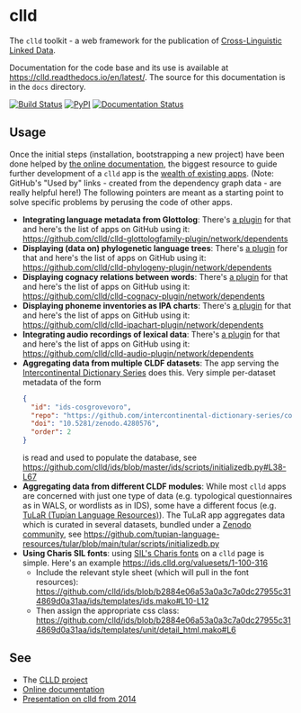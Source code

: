 # clld

The `clld` toolkit - a web framework for the publication of
[Cross-Linguistic Linked Data](https://clld.org).

Documentation for the code base and its use is available at https://clld.readthedocs.io/en/latest/.
The source for this documentation is in the `docs` directory.

[![Build Status](https://github.com/clld/clld/workflows/tests/badge.svg)](https://github.com/clld/clld/actions?query=workflow%3Atests)
[![PyPI](https://img.shields.io/pypi/v/clld.svg)](https://pypi.python.org/pypi/clld)
[![Documentation Status](http://readthedocs.org/projects/clld/badge/?version=latest)](http://clld.readthedocs.io/en/latest/?badge=latest)


## Usage

Once the initial steps (installation, bootstrapping a new project)
have been done helped by [the online documentation](https://clld.readthedocs.io/en/latest/),
the biggest resource to guide further development of a `clld` app
is the [wealth of existing apps](https://github.com/clld/clld/network/dependents).
(Note: GitHub's "Used by" links - created from the dependency graph data - are really
helpful here!)
The following pointers are meant as a
starting point to solve specific problems by perusing the code of other
apps.

- **Integrating language metadata from Glottolog**: There's 
  [a plugin](https://github.com/clld/clld-glottologfamily-plugin) for that
  and here's the list of apps on GitHub using it: https://github.com/clld/clld-glottologfamily-plugin/network/dependents
- **Displaying (data on) phylogenetic language trees**: There's
  [a plugin](https://github.com/clld/clld-phylogeny-plugin) for that
  and here's the list of apps on GitHub using it: https://github.com/clld/clld-phylogeny-plugin/network/dependents
- **Displaying cognacy relations between words**: There's
  [a plugin](https://github.com/clld/clld-cognacy-plugin) for that
  and here's the list of apps on GitHub using it: https://github.com/clld/clld-cognacy-plugin/network/dependents
- **Displaying phoneme inventories as IPA charts**: There's
  [a plugin](https://github.com/clld/clld-ipachart-plugin) for that
  and here's the list of apps on GitHub using it: https://github.com/clld/clld-ipachart-plugin/network/dependents
- **Integrating audio recordings of lexical data**: There's
  [a plugin](https://github.com/clld/clld-audio-plugin) for that
  and here's the list of apps on GitHub using it: https://github.com/clld/clld-audio-plugin/network/dependents
- **Aggregating data from multiple CLDF datasets**: The app serving the
  [Intercontinental Dictionary Series](https://ids.clld.org) does this.
  Very simple per-dataset metadata of the form
  ```json
  {
    "id": "ids-cosgrovevoro",
    "repo": "https://github.com/intercontinental-dictionary-series/cosgrovevoro",
    "doi": "10.5281/zenodo.4280576",
    "order": 2
  }
  ```
  is read and used to populate the database, see
  https://github.com/clld/ids/blob/master/ids/scripts/initializedb.py#L38-L67
- **Aggregating data from different CLDF modules**: While most `clld` apps are
  concerned with just one type of data (e.g. typological questionnaires as in WALS,
  or wordlists as in IDS), some have a different focus (e.g.
  [TuLaR (Tupían Language Resources)](https://tular.clld.org)). The TuLaR
  app aggregates data which is curated in several datasets, bundled under
  a [Zenodo community](https://zenodo.org/communities/tular), see https://github.com/tupian-language-resources/tular/blob/main/tular/scripts/initializedb.py
- **Using Charis SIL fonts**: using [SIL's Charis fonts](https://software.sil.org/charis/) on a `clld` page is simple. Here's an example
  https://ids.clld.org/valuesets/1-100-316
  - Include the relevant style sheet (which will pull in the font resources):
    https://github.com/clld/ids/blob/b2884e06a53a0a3c7a0dc27955c314869d0a31aa/ids/templates/ids.mako#L10-L12
  - Then assign the appropriate css class:
    https://github.com/clld/ids/blob/b2884e06a53a0a3c7a0dc27955c314869d0a31aa/ids/templates/unit/detail_html.mako#L6


## See

- The [CLLD project](https://clld.org)
- [Online documentation](https://clld.readthedocs.io/en/latest/)
- [Presentation on clld from 2014](https://clld.org/docs/reflex/clld.pdf)
